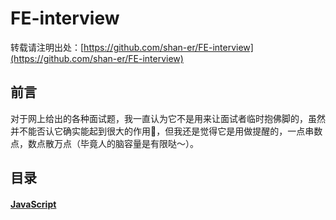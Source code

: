 # FE-interview

转载请注明出处：[https://github.com/shan-er/FE-interview](https://github.com/shan-er/FE-interview)

## 前言
对于网上给出的各种面试题，我一直认为它不是用来让面试者临时抱佛脚的，虽然并不能否认它确实能起到很大的作用，但我还是觉得它是用做提醒的，一点串数点，数点散万点（毕竟人的脑容量是有限哒～）。


## 目录
#### [JavaScript](docs/JavaScript.md)
